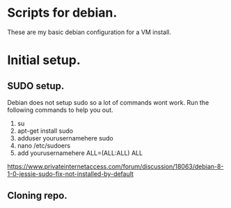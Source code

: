 # Scripts for debian.

These are my basic debian configuration for a VM install.



# Initial setup.

## SUDO setup.

Debian does not setup sudo so a lot of commands wont work. Run the following commands to help you out.

1. su
2. apt-get install sudo
3. adduser yourusernamehere sudo
4. nano /etc/sudoers
5. add yourusernamehere  ALL=(ALL:ALL) ALL

https://www.privateinternetaccess.com/forum/discussion/18063/debian-8-1-0-jessie-sudo-fix-not-installed-by-default

## Cloning repo.
